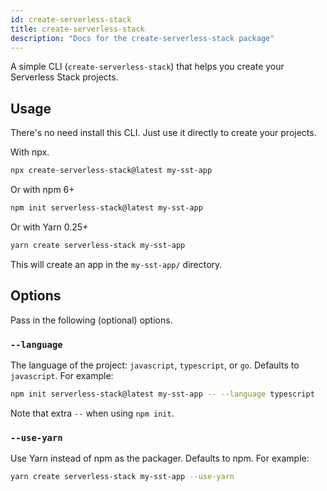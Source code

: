 ```yaml
---
id: create-serverless-stack
title: create-serverless-stack
description: "Docs for the create-serverless-stack package"
---
```


A simple CLI (`create-serverless-stack`) that helps you create your Serverless Stack projects.

## Usage

There's no need install this CLI. Just use it directly to create your projects.

With npx.

```bash
npx create-serverless-stack@latest my-sst-app
```

Or with npm 6+

```bash
npm init serverless-stack@latest my-sst-app
```

Or with Yarn 0.25+

```bash
yarn create serverless-stack my-sst-app
```

This will create an app in the `my-sst-app/` directory.

## Options

Pass in the following (optional) options.

### `--language`

The language of the project: `javascript`, `typescript`, or `go`. Defaults to `javascript`. For example:

```bash
npm init serverless-stack@latest my-sst-app -- --language typescript
```

Note that extra `--` when using `npm init`.

### `--use-yarn`

Use Yarn instead of npm as the packager. Defaults to npm. For example:

```bash
yarn create serverless-stack my-sst-app --use-yarn
```
